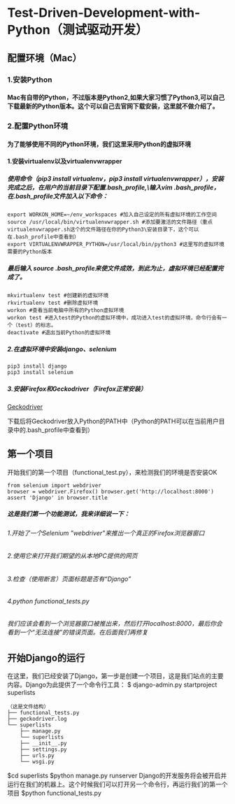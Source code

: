 # Test-Driven-Development-with-Python（测试驱动开发）
## 配置环境（Mac）
### 1.安装Python
#### Mac有自带的Python，不过版本是Python2,如果大家习惯了Python3,可以自己下载最新的Python版本。这个可以自己去官网下载安装，这里就不做介绍了。
### 2.配置Python环境
#### 为了能够使用不同的Python环境，我们这里采用Python的虚拟环境
#### 1.安装virtualenv以及virtualenvwrapper
##### 使用命令（pip3 install virtualenv，pip3 install virtualenvwrapper），安装完成之后，在用户的当前目录下配置.bash_profile,\输入vim .bash_profile，在.bash_profile文件加入以下命令： 
```
export WORKON_HOME=~/env_workspaces #加入自己设定的所有虚拟环境的工作空间
source /usr/local/bin/virtualenvwrapper.sh #添加要激活的文件路径（重点virtualenvwrapper.sh这个的文件路径在你的Python3\安装目录下，这个可以在.bash_profile中查看到）
export VIRTUALENVWRAPPER_PYTHON=/usr/local/bin/python3 #这里写的虚拟环境需要的Python版本
```
##### 最后输入 source .bash_profile来使文件成效，到此为止，虚拟环境已经配置完成了。
```
mkvirtualenv test #创建新的虚拟环境
rkvirtualenv test #删除虚拟环境 
workon #查看当前电脑中所有的Python虚拟环境 
workon test #进入test的Python的虚拟环境中，成功进入test的虚拟环境，命令行会有一个（test）的标志。
deactivate #退出当前Python的虚拟环境 
```
##### 2.在虚拟环境中安装django、selenium
```
pip3 install django
pip3 install selenium
```
##### 3.安装Firefox和Geckodriver（Firefox正常安装）
[Geckodriver](https://github.com/mozilla/geckodriver/releases)

下载后将Geckodriver放入Python的PATH中（Python的PATH可以在当前用户目录中的.bash_profile中查看到）
## 第一个项目
开始我们的第一个项目（functional_test.py），来检测我们的环境是否安装OK
```
from selenium import webdriver
browser = webdriver.Firefox() browser.get('http://localhost:8000')
assert 'Django' in browser.title
```
##### 这是我们第一个功能测试，我来详细说一下：
###### 1.开始了一个Selenium "webdriver"来推出一个真正的Firefox浏览器窗口
###### 2.使用它来打开我们期望的从本地PC提供的网页
###### 3.检查（使用断言）页面标题是否有“Django”
###### 4.python functional_tests.py
###### 我们应该会看到一个浏览器窗口被推出来，然后打开localhost:8000，最后你会看到一个“无法连接”的错误页面。在后面我们再修复
## 开始Django的运行
在这里，我们已经安装了Django，第一步是创建一个项目，这是我们站点的主要内容。Django为此提供了一个命令行工具：
$ django-admin.py startproject superlists
```
（这是文件结构）
├── functional_tests.py 
├── geckodriver.log 
└── superlists    
    ├── manage.py    
    └── superlists        
    ├── __init__.py        
    ├── settings.py        
    ├── urls.py       
    └── wsgi.py 
```
$cd superlists
$python manage.py runserver
Django的开发服务将会被开启并运行在我们的机器上。这个时候我们可以打开另一个命令行，再运行我们的第一个项目
$python functional_tests.py

    
   
